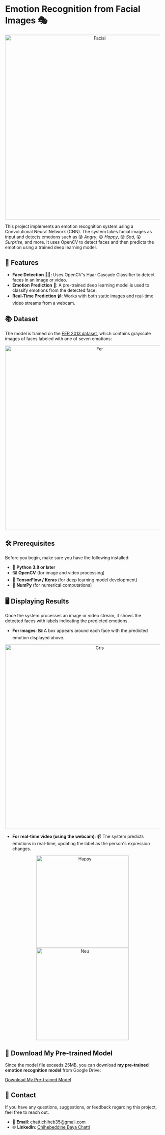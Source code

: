 # Emotion Recognition from Facial Images 🎭
<div align="center">
  <img src="https://github.com/user-attachments/assets/8ad8eb09-ff2f-45bf-a273-8da02bfc9bc7" alt="Facial" width="600">
</div>

This project implements an emotion recognition system using a Convolutional Neural Network (CNN). The system takes facial images as input and detects emotions such as 😡 *Angry*, 😄 *Happy*, 😢 *Sad*, 😲 *Surprise*, and more. It uses OpenCV to detect faces and then predicts the emotion using a trained deep learning model.


## 🌟 Features
- **Face Detection** 🕵️‍♂️: Uses OpenCV's Haar Cascade Classifier to detect faces in an image or video.
- **Emotion Prediction** 🤖: A pre-trained deep learning model is used to classify emotions from the detected face.
- **Real-Time Prediction** 📹: Works with both static images and real-time video streams from a webcam.

## 📚 Dataset
The model is trained on the [FER 2013 dataset](https://www.kaggle.com/datasets/msambare/fer2013), which contains grayscale images of faces labeled with one of seven emotions:
<div align="center">
  <img src="https://github.com/user-attachments/assets/1dd3ef1a-754e-4962-8963-fc86d3983527" alt="Fer" width="600">
</div>


## 🛠️ Prerequisites
Before you begin, make sure you have the following installed:
- 🐍 **Python 3.8 or later**
- 🖼️ **OpenCV** (for image and video processing)
- 🤖 **TensorFlow / Keras** (for deep learning model development)
- 🔢 **NumPy** (for numerical computations)

## 🖥️ Displaying Results

Once the system processes an image or video stream, it shows the detected faces with labels indicating the predicted emotions.

- **For images**: 🖼️ A box appears around each face with the predicted emotion displayed above.
<div align="center">
  <img src="https://github.com/user-attachments/assets/29c958b2-16fd-4dc7-9b07-ad254ae712f4" alt="Cris" width="600">
</div>

- **For real-time video (using the webcam)**: 📹 The system predicts emotions in real-time, updating the label as the person's expression changes.

<div align="center">
  <img src="https://github.com/user-attachments/assets/49afe2c6-0a63-4c2c-b186-3fc08bd13d6a" alt="Happy" width="300" style="display:inline-block;">
  <img src="https://github.com/user-attachments/assets/9543f396-f240-4d7a-a37e-2e592432f441" alt="Neu" width="300" style="display:inline-block;">
</div>

## 🚀 Download My Pre-trained Model
Since the model file exceeds 25MB, you can download **my pre-trained emotion recognition model** from Google Drive:

[Download My Pre-trained Model]([https://drive.google.com/your-actual-link-here](https://drive.google.com/drive/folders/16xmuAk1hIucp81m9w2W_9E9WmY5oNK0b?usp=sharing))

## 📧 Contact

If you have any questions, suggestions, or feedback regarding this project, feel free to reach out.

- 📧 **Email**: chattichiheb35@gmail.com
- 🌐 **LinkedIn**: [Chihebeddine Baya Chatti](https://www.linkedin.com/in/chihebeddine-baya-chatti)

